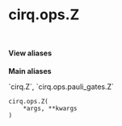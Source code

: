 <div itemscope itemtype="http://developers.google.com/ReferenceObject">
<meta itemprop="name" content="cirq.ops.Z" />
<meta itemprop="path" content="Stable" />
</div>

# cirq.ops.Z

<!-- Insert buttons and diff -->

<table class="tfo-notebook-buttons tfo-api" align="left">

</table>





<section class="expandable">
  <h4 class="showalways">View aliases</h4>
  <p>
<b>Main aliases</b>
<p>`cirq.Z`, `cirq.ops.pauli_gates.Z`</p>
</p>
</section>

<pre class="devsite-click-to-copy prettyprint lang-py tfo-signature-link">
<code>cirq.ops.Z(
    *args, **kwargs
)
</code></pre>



<!-- Placeholder for "Used in" -->
